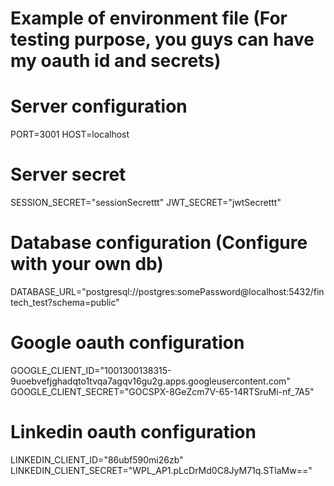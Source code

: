 # Example of environment file (For testing purpose, you guys can have my oauth id and secrets)

# Server configuration
PORT=3001
HOST=localhost

# Server secret
SESSION_SECRET="sessionSecrettt"
JWT_SECRET="jwtSecrettt"

# Database configuration (Configure with your own db)
DATABASE_URL="postgresql://postgres:somePassword@localhost:5432/fintech_test?schema=public" 

# Google oauth configuration
GOOGLE_CLIENT_ID="1001300138315-9uoebvefjghadqto1tvqa7agqv16gu2g.apps.googleusercontent.com"
GOOGLE_CLIENT_SECRET="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"

# Linkedin oauth configuration
LINKEDIN_CLIENT_ID="86ubf590mi26zb"
LINKEDIN_CLIENT_SECRET="WPL_AP1.pLcDrMd0C8JyM71q.STlaMw=="

